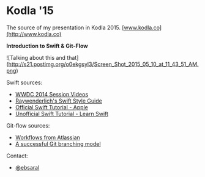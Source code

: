 # Kodla '15

The source of my presentation in Kodla 2015. [www.kodla.co](http://www.kodla.co)

**Introduction to Swift & Git-Flow**

![Talking about this and that]
(http://s21.postimg.org/o0ekgsyl3/Screen_Shot_2015_05_10_at_11_43_51_AM.png)

Swift sources:
- [WWDC 2014 Session Videos](https://developer.apple.com/videos/wwdc/2014/)
- [Raywenderlich's Swift Style Guide](https://github.com/raywenderlich/swift-style-guide)
- [Official Swift Tutorial - Apple](https://developer.apple.com/library/ios/documentation/Swift/Conceptual/Swift_Programming_Language/GuidedTour.html)
- [Unofficial Swift Tutorial - Learn Swift](http://www.learnswift.tips/)

Git-flow sources:
- [Workflows from Atlassian](https://www.atlassian.com/git/workflows#!workflow-gitflow)
- [A successful Git branching model](http://nvie.com/posts/a-successful-git-branching-model/)

Contact:
- [@ebsaral](http://www.twitter.com/ebsaral)
